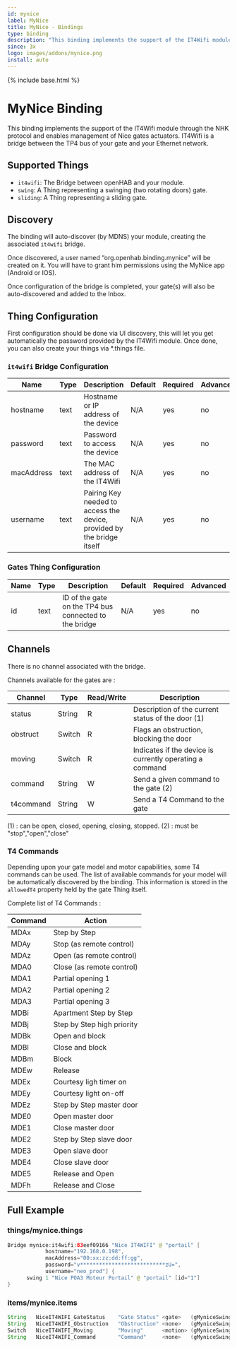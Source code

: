 ```yaml
---
id: mynice
label: MyNice
title: MyNice - Bindings
type: binding
description: "This binding implements the support of the IT4Wifi module through the NHK protocol and enables management of Nice gates actuators."
since: 3x
logo: images/addons/mynice.png
install: auto
---
```


<!-- Attention authors: Do not edit directly. Please add your changes to the appropriate source repository -->

{% include base.html %}

# MyNice Binding

This binding implements the support of the IT4Wifi module through the NHK protocol and enables management of Nice gates actuators.
IT4Wifi is a bridge between the TP4 bus of your gate and your Ethernet network.

## Supported Things

- `it4wifi`: The Bridge between openHAB and your module.
- `swing`: A Thing representing a swinging (two rotating doors) gate.
- `sliding`: A Thing representing a sliding gate.

## Discovery

The binding will auto-discover (by MDNS) your module, creating the associated `it4wifi` bridge.

Once discovered, a user named “org.openhab.binding.mynice” will be created on it.
You will have to grant him permissions using the MyNice app (Android or IOS).

Once configuration of the bridge is completed, your gate(s) will also be auto-discovered and added to the Inbox.

## Thing Configuration

First configuration should be done via UI discovery, this will let you get automatically the password provided by the IT4Wifi module.
Once done, you can also create your things via *.things file.

### `it4wifi` Bridge Configuration

| Name       | Type | Description                                                            | Default | Required | Advanced |
|------------|------|------------------------------------------------------------------------|---------|----------|----------|
| hostname   | text | Hostname or IP address of the device                                   | N/A     | yes      | no       |
| password   | text | Password to access the device                                          | N/A     | yes      | no       |
| macAddress | text | The MAC address of the IT4Wifi                                         | N/A     | yes      | no       |
| username   | text | Pairing Key needed to access the device, provided by the bridge itself | N/A     | yes      | no       |

### Gates Thing Configuration

| Name       | Type | Description                                                            | Default | Required | Advanced |
|------------|------|------------------------------------------------------------------------|---------|----------|----------|
| id         | text | ID of the gate on the TP4 bus connected to the bridge                  | N/A     | yes      | no       |

## Channels

There is no channel associated with the bridge.

Channels available for the gates are :

| Channel   | Type   | Read/Write | Description                                              |
|-----------|--------|------------|----------------------------------------------------------|
| status    | String | R          | Description of the current status of the door (1)        |
| obstruct  | Switch | R          | Flags an obstruction, blocking the door                  |
| moving    | Switch | R          | Indicates if the device is currently operating a command |
| command   | String | W          | Send a given command to the gate (2)                     |
| t4command | String | W          | Send a T4 Command to the gate                            |

(1) : can be open, closed, opening, closing, stopped.
(2) : must be "stop","open","close"

### T4 Commands

Depending upon your gate model and motor capabilities, some T4 commands can be used.
The list of available commands for your model will be automatically discovered by the binding.
This information is stored in the `allowedT4` property held by the gate Thing itself.

Complete list of T4 Commands :

| Command | Action                     |
|---------|----------------------------|
| MDAx    | Step by Step               |
| MDAy    | Stop (as remote control)   |
| MDAz    | Open (as remote control)   |
| MDA0    | Close (as remote control)  |
| MDA1    | Partial opening 1          |
| MDA2    | Partial opening 2          |
| MDA3    | Partial opening 3          |
| MDBi    | Apartment Step by Step     |
| MDBj    | Step by Step high priority |
| MDBk    | Open and block             |
| MDBl    | Close and block            |
| MDBm    | Block                      |
| MDEw    | Release                    |
| MDEx    | Courtesy ligh timer on     |
| MDEy    | Courtesy light on-off      |
| MDEz    | Step by Step master door   |
| MDE0    | Open master door           |
| MDE1    | Close master door          |
| MDE2    | Step by Step slave door    |
| MDE3    | Open slave door            |
| MDE4    | Close slave door           |
| MDE5    | Release and Open           |
| MDFh    | Release and Close          |

## Full Example

### things/mynice.things

```java
Bridge mynice:it4wifi:83eef09166 "Nice IT4WIFI" @ "portail" [
            hostname="192.168.0.198",
            macAddress="00:xx:zz:dd:ff:gg",
            password="v***************************zU=",
            username="neo_prod"] {
      swing 1 "Nice POA3 Moteur Portail" @ "portail" [id="1"]
}
```

### items/mynice.items

```java
String   NiceIT4WIFI_GateStatus    "Gate Status" <gate>   (gMyniceSwing) ["Status","Opening"]     {channel="mynice:swing:83eef09166:1:status"}
String   NiceIT4WIFI_Obstruction   "Obstruction" <none>   (gMyniceSwing)                          {channel="mynice:swing:83eef09166:1:obstruct"}
Switch   NiceIT4WIFI_Moving        "Moving"      <motion> (gMyniceSwing) ["Status","Vibration"]   {channel="mynice:swing:83eef09166:1:moving"}
String   NiceIT4WIFI_Command       "Command"     <none>   (gMyniceSwing)                          {channel="mynice:swing:83eef09166:1:command"}

```
